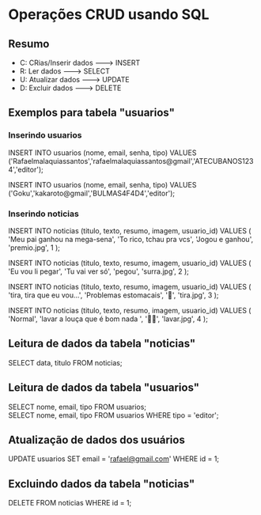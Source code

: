 # Operações CRUD usando SQL

## Resumo

- C: CRias/Inserir dados --->  INSERT
- R: Ler dados           --->  SELECT
- U: Atualizar dados     --->  UPDATE
- D: Excluir dados       --->  DELETE

## Exemplos para tabela "usuarios"

### Inserindo usuarios

INSERT INTO usuarios (nome, email, senha, tipo)
VALUES ('Rafaelmalaquiassantos','rafaelmalaquiassantos@gmail','ATECUBANOS1234','editor');

INSERT INTO usuarios (nome, email, senha, tipo)
VALUES ('Goku','kakaroto@gmail','BULMAS4F4D4','editor');

### Inserindo noticias

INSERT INTO noticias (titulo, texto, resumo, imagem, usuario_id)
VALUES (
    'Meu pai ganhou na mega-sena',
    'To rico, tchau pra vcs',
    'Jogou e ganhou',
    'premio.jpg',
    1
);

INSERT INTO noticias (titulo, texto, resumo, imagem, usuario_id)
VALUES (
    'Eu vou li pegar',
    'Tu vai ver só',
    'pegou',
    'surra.jpg',
    2
);

INSERT INTO noticias (titulo, texto, resumo, imagem, usuario_id)
VALUES (
    'tira, tira que eu vou...',
    'Problemas estomacais',
    '💩',
    'tira.jpg',
    3
);

INSERT INTO noticias (titulo, texto, resumo, imagem, usuario_id)
VALUES (
    'Normal',
    'lavar a louça que é bom nada ',
    '🏳‍🌈',
    'lavar.jpg',
    4
);

## Leitura de dados da tabela "noticias"

SELECT data, titulo FROM noticias;

## Leitura de dados da tabela "usuarios"

SELECT nome, email, tipo FROM usuarios;  
SELECT nome, email, tipo FROM usuarios WHERE tipo = 'editor';  

## Atualização de dados dos usuários

UPDATE usuarios SET email = 'rafael@gmail.com'
WHERE id = 1;

## Excluindo dados da tabela "noticias"

DELETE FROM noticias WHERE id = 1;